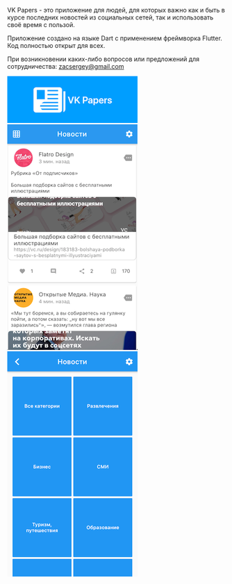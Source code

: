 VK Papers - это приложение для людей, для которых важно как и быть в курсе последних новостей из социальных сетей, так и использовать своё время с пользой.

Приложение создано на языке Dart с применением фреймворка Flutter.
Код полностью открыт для всех.

При возникновении каких-либо вопросов или предложений для сотрудничества: zacsergey@gmail.com

![Alt text](https://github.com/sjbur/vk_papers/blob/master/screenshots/1.png "")
![Alt text](https://github.com/sjbur/vk_papers/blob/master/screenshots/2.png "")
![Alt text](https://github.com/sjbur/vk_papers/blob/master/screenshots/3.png "")

